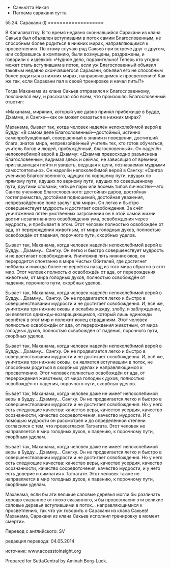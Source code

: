 









* Саньютта Никая
* Патхама саракани сутта


55\.24\. Саракани \(I\)
\=\=\=\=\=\=\=\=\=\=\=\=\=\=\=\=\=\=\=



В Капилаваттху\. В то время недавно скончавшийся Саракани из клана Сакьев был объявлен вступившим в поток самим Благословенным, не способным более родиться в нижних мирах, направляющимся к просветлению\. По этому случаю ряд Сакьев при встрече друг с другом, или собравшись в компанию, были возмущены, раздражены, и говорили с издёвкой: «Чудное дело, поразительно\! Теперь кто угодно может стать вступившим в поток, если уж Благословенный объявил таковым недавно скончавшегося Саракани, объявил его не способным более родиться в нижних мирах, направляющимся к просветлению\! Как же так, если Саракани пал в своей тренировке и начал пить\!?»


Тогда Маханама из клана Сакьев отправился к Благословенному, поклонился ему, и рассказал обо всём, что произошло\. Благословенный ответил:


«Маханама, мирянин, который уже давно принял прибежище в Будде, Дхамме, и Сангхе—как он может оказаться в нижних мирах?


Маханама, бывает так, когда человек наделён непоколебимой верой в Будду: «В самом деле Благословенный—достойный, истинно самопробуждённый, совершенный в знании и поведении, достигший блага, знаток мира, непревзойдённый учитель тех, кто готов обучаться, учитель богов и людей, пробуждённый, благословенный»\. Он наделён непоколебимой верой в Дхамму: «Дхамма превосходно разъяснена Благословенным, видимая здесь и сейчас, не зависящая от времени, приглашающая пойти и увидеть, ведущая к цели, познаваемая мудрыми самостоятельно»\. Он наделён непоколебимой верой в Сангху: «Сангха учеников Благословенного, идущих по хорошему пути, идущих по прямому пути, идущих по верному пути, идущих по совершенному пути, другими словами, четыре пары или восемь типов личностей—это Сангха учеников Благословенного: достойная даров, достойная гостеприимства, достойная подношений, достойная уважения, непревзойдённое поле заслуг для мира»\. Он легко и быстро совершенствует мудрость и достигает освобождения\. За счёт уничтожения пятен умственных загрязнений он в этой самой жизни достиг незапятнанного освобождения ума, освобождения через мудрость, и пребывает в этом\. Этот человек полностью освобождён от ада, от перерождения животным, от мира голодных духов, полностью освобождён от падения, порочного пути, скорбных уделов\.


Бывает так, Маханама, когда человек наделён непоколебимой верой в Будду… Дхамму… Сангху\. Он легко и быстро совершенствует мудрость и не достигает освобождения\. Уничтожив пять нижних оков, он переродится спонтанно в мире Чистых Обителей, где достигнет ниббаны и никогда более не вернётся назад из того мира обратно в этот мир\. Этот человек полностью освобождён от ада, от перерождения животным, от мира голодных духов, полностью освобождён от падения, порочного пути, скорбных уделов\.


Бывает так, Маханама, когда человек наделён непоколебимой верой в Будду… Дхамму… Сангху\. Он не продвигается легко и быстро в совершенствовании мудрости и не достигает освобождения\. И, всё же, уничтожив три нижние оковы и ослабив жажду, злобу, и заблуждение, он является однажды\-возвращающимся, который лишь единожды вернётся в этот мир и положит конец страданиям\. Этот человек полностью освобождён от ада, от перерождения животным, от мира голодных духов, полностью освобождён от падения, порочного пути, скорбных уделов\.


Бывает так, Маханама, когда человек наделён непоколебимой верой в Будду… Дхамму… Сангху\. Он не продвигается легко и быстро в совершенствовании мудрости и не достигает освобождения\. И, всё же, уничтожив три нижние оковы, он является вступившим в поток, не способным родиться в скорбных уделах и направляющимся к просветлению\. Этот человек полностью освобождён от ада, от перерождения животным, от мира голодных духов, полностью освобождён от падения, порочного пути, скорбных уделов\.


Бывает так, Маханама, когда человек даже не имеет непоколебимой веры в Будду… Дхамму… Сангху\. Он не продвигается легко и быстро в совершенствовании мудрости и не достигает освобождения\. Но у него есть следующие качества: качество веры, качество усердия, качество осознанности, качество сосредоточения, качество мудрости\. И с помощью мудрости он рассмотрел и до определённой степени согласился с тем, что провозгласил Татхагата\. Этот человек не направляется в мир голодных духов, к падению, к порочному пути, скорбным уделам\.


Бывает так, Маханама, когда человек даже не имеет непоколебимой веры в Будду… Дхамму… Сангху\. Он не продвигается легко и быстро в совершенствовании мудрости и не достигает освобождения\. Но у него есть следующие качества: качество веры, качество усердия, качество осознанности, качество сосредоточения, качество мудрости, и у него есть доверие и симпатия к Татхагате\. Этот человек также не направляется в мир голодных духов, к падению, к порочному пути, скорбным уделам\.


Маханама, если бы эти великие саловые деревья могли бы различать хорошо сказанное от плохо сказанного, я бы провозгласил эти великие саловые деревья вступившими в поток… направляющимися к просветлению, так что уж говорить о Саракани из клана Сакьев\! Маханама, Саракани из клана Сакьев исполнил тренировку в момент смерти»\.



Перевод с английского: SV


редакция перевода: 04\.05\.2014


источник: www\.accesstoinsight\.org


Prepared for SuttaCentral by Aminah Borg\-Luck\.






